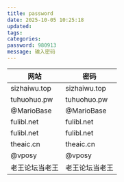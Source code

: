 ```yaml
---
title: password
date: 2025-10-05 10:25:18
updated:
tags:
categories:
password: 980913
message: 输入密码
---
```

| 网站           | 密码           |
| -------------- | -------------- |
| sizhaiwu.top   | sizhaiwu.top   |
| tuhuohuo.pw    | tuhuohuo.pw    |
| @MarioBase     | @MarioBase     |
| fulibl.net     | fulibl.net     |
| fulibl.net     | fulibl.net     |
| theaic.cn      | theaic.cn      |
| @vposy         | @vposy         |
| 老王论坛当老王 | 老王论坛当老王 |